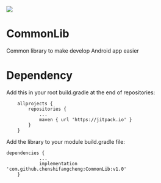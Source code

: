 [![](https://jitpack.io/v/chenshifangcheng/CommonLib.svg)](https://jitpack.io/#chenshifangcheng/CommonLib)

# CommonLib
Common library to make develop Android app easier

# Dependency
Add this in your root build.gradle at the end of repositories:
```
	allprojects {
		repositories {
			...
			maven { url 'https://jitpack.io' }
		}
	}
```
Add the library to your module build.gradle file:
```
dependencies {
            ...
	        implementation 'com.github.chenshifangcheng:CommonLib:v1.0'
	}
```